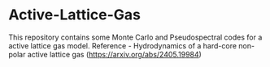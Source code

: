# Active-Lattice-Gas
This repository contains some Monte Carlo and Pseudospectral codes for a active lattice gas model. 
Reference - Hydrodynamics of a hard-core non-polar active lattice gas (https://arxiv.org/abs/2405.19984)
